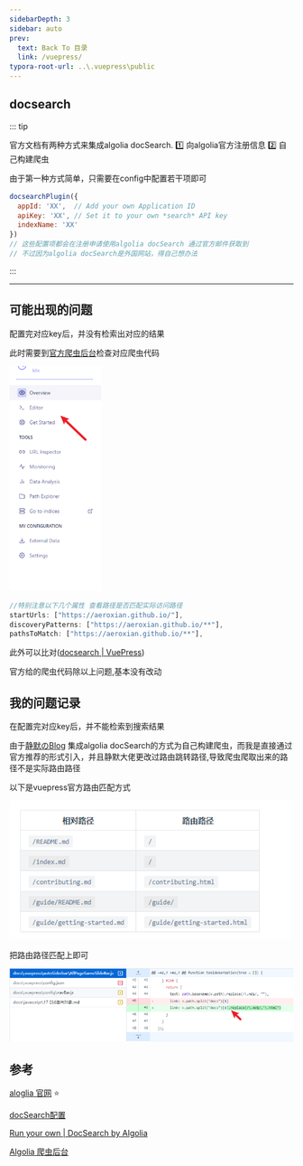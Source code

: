 ```yaml
---
sidebarDepth: 3
sidebar: auto
prev:
  text: Back To 目录
  link: /vuepress/
typora-root-url: ..\.vuepress\public
---
```


## docsearch

::: tip 

官方文档有两种方式来集成algolia docSearch. :one: 向algolia官方注册信息 :two: 自己构建爬虫

由于第一种方式简单，只需要在config中配置若干项即可

```js
docsearchPlugin({
  appId: 'XX',  // Add your own Application ID
  apiKey: 'XX', // Set it to your own *search* API key
  indexName: 'XX'
})
// 这些配置项都会在注册申请使用algolia docSearch 通过官方邮件获取到
// 不过因为algolia docSearch是外国网站，得自己想办法
```

:::

----------

## 可能出现的问题

配置完对应key后，并没有检索出对应的结果

此时需要到[官方爬虫后台](https://crawler.algolia.com/admin)检查对应爬虫代码

<img src="../.vuepress/public/images/vuepress/2023-03-21-15-18-42-image.png" title="" alt="" width="163">

```js
//特别注意以下几个属性 查看路径是否匹配实际访问路径
startUrls: ["https://aeroxian.github.io/"],
discoveryPatterns: ["https://aeroxian.github.io/**"],
pathsToMatch: ["https://aeroxian.github.io/**"],
```

此外可以比对([docsearch | VuePress](https://v2.vuepress.vuejs.org/zh/reference/plugin/docsearch.html#%E4%BD%BF%E7%94%A8%E6%96%B9%E6%B3%95))

官方给的爬虫代码除以上问题,基本没有改动

## 我的问题记录

在配置完对应key后，并不能检索到搜索结果

由于[静默のBlog](https://q10viking.github.io/vuepress/) 集成algolia docSearch的方式为自己构建爬虫，而我是直接通过官方推荐的形式引入，并且静默大佬更改过路由跳转路径,导致爬虫爬取出来的路径不是实际路由路径

以下是vuepress官方路由匹配方式

![](../.vuepress/public/images/vuepress/2023-03-21-15-06-00-image.png)

把路由路径匹配上即可

![](../.vuepress/public/images/vuepress/2023-03-21-15-30-45-image.png)

## 参考

[aloglia 官网](https://www.algolia.com/) :star:

[docSearch配置](https://v2.vuepress.vuejs.org/zh/reference/plugin/docsearch.html#%E5%AE%89%E8%A3%85)

[Run your own | DocSearch by Algolia](https://docsearch.algolia.com/docs/legacy/run-your-own/#set-up-your-environment)

[Algolia 爬虫后台](https://crawler.algolia.com/admin)
